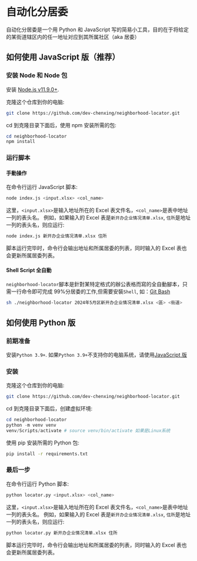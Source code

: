 # 自动化分居委

自动化分居委是一个用 Python 和 JavaScript 写的简易小工具，目的在于将给定的某街道辖区内的任一地址对应到其所属社区（aka 居委）

## 如何使用 JavaScript 版（推荐）

### 安装 Node 和 Node 包

安装 [Node.js v11.9.0+](https://nodejs.org/en/download).

克隆这个仓库到你的电脑:

```bash
git clone https://github.com/dev-chenxing/neighborhood-locator.git
```

cd 到克隆目录下面后，使用 npm 安装所需的包:

```powershell
cd neighborhood-locator
npm install
```

### 运行脚本

#### 手動操作

在命令行运行 JavaScript 脚本:

```bash
node index.js <input.xlsx> <col_name>
```

这里，`<input.xlsx>`是输入地址所在的 Excel 表文件名，`<col_name>`是表中地址一列的表头名。
例如，如果输入的 Excel 表是`新开办企业情况清单.xlsx`, `住所`是地址一列的表头名，则应运行:

```bash
node index.js 新开办企业情况清单.xlsx 住所
```

脚本运行完毕时，命令行会输出地址和所属居委的列表，同时输入的 Excel 表也会更新所属居委列表。

#### Shell Script 全自動

`neighborhood-locator`腳本是針對某特定格式的辦公表格而寫的全自動腳本，只需一行命令即可完成 99%分居委的工作,但需要安裝`Shell`, 如：[Git Bash](https://git-scm.com/downloads)

```bash
sh ./neighborhood-locator 2024年5月区新开办企业情况清单.xlsx <區> <街道>
```

## 如何使用 Python 版

### 前期准备

安装`Python 3.9+`. 如果`Python 3.9+`不支持你的电脑系统，请使用[JavaScript 版](#如何使用javascript版)

### 安装

克隆这个仓库到你的电脑:

```bash
git clone https://github.com/dev-chenxing/neighborhood-locator.git
```

cd 到克隆目录下面后，创建虚拟环境:

```powershell
cd neighborhood-locator
python -m venv venv
venv/Scripts/activate # source venv/bin/activate 如果是Linux系统
```

使用 pip 安装所需的 Python 包:

```bash
pip install -r requirements.txt
```

### 最后一步

在命令行运行 Python 脚本:

```bash
python locator.py <input.xlsx> <col_name>
```

这里，`<input.xlsx>`是输入地址所在的 Excel 表文件名，`<col_name>`是表中地址一列的表头名。
例如，如果输入的 Excel 表是`新开办企业情况清单.xlsx`, `住所`是地址一列的表头名，则应运行:

```bash
python locator.py 新开办企业情况清单.xlsx 住所
```

脚本运行完毕时，命令行会输出地址和所属居委的列表，同时输入的 Excel 表也会更新所属居委列表。
